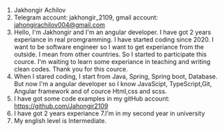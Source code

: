 1. Jakhongir Achilov 
2. Telegram account: jakhongir_2109, gmail account: jahongirachilov004@gmail.com
3. Hello, I'm Jakhongir and I'm an angular developer. I have got 2 years experiance in real promgramming. I have started coding since 2020. I want to be software engineer so I want to get experiance from the outside. I mean from other countries. So I started to participate this cource. I'm waiting to learn some experiance in teaching and writing clean codes. Thank you for this cource.
4. When I stared coding, I start from Java, Spring, Spring boot, Database. But now I'm a angular developer so 
I know JavaScipt, TypeScript,Git, Angular framework and of cource Html,css and scss.
5. I have got some code examples in my gitHub account:  https://github.com/Jahongir2109
6. I have got 2 years experiance
7.I'm in my second year in university
8. My english level is Intermediate.
